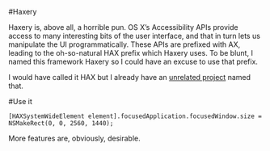 #Haxery

Haxery is, above all, a horrible pun. OS X’s Accessibility APIs provide access to many interesting bits of the user interface, and that in turn lets us manipulate the UI programmatically. These APIs are prefixed with AX, leading to the oh-so-natural HAX prefix which Haxery uses. To be blunt, I named this framework Haxery so I could have an excuse to use that prefix.

I would have called it HAX but I already have an [unrelated project](http://github.com/robrix/hax) named that.

#Use it

	[HAXSystemWideElement element].focusedApplication.focusedWindow.size = NSMakeRect(0, 0, 2560, 1440);

More features are, obviously, desirable.
